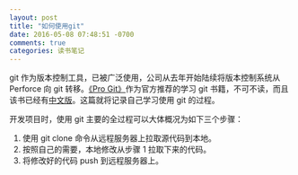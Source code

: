 ```yaml
---
layout: post
title: "如何使用git"
date: 2016-05-08 07:48:51 -0700
comments: true
categories: 读书笔记
---
```


git 作为版本控制工具，已被广泛使用，公司从去年开始陆续将版本控制系统从 Perforce 向 git 转移。[《Pro Git》](https://git-scm.com/book/en/v2)作为官方推荐的学习 git 书籍，不可不读，而且该书已经有[中文版](https://git-scm.com/book/zh)。这篇就将记录自己学习使用 git 的过程。

开发项目时，使用 git 主要的全过程可以大体概况为如下三个步骤：

1. 使用 git clone 命令从远程服务器上拉取源代码到本地。
2. 按照自己的需要，本地修改从步骤 1 拉取下来的代码。
3. 将修改好的代码 push 到远程服务器上。



